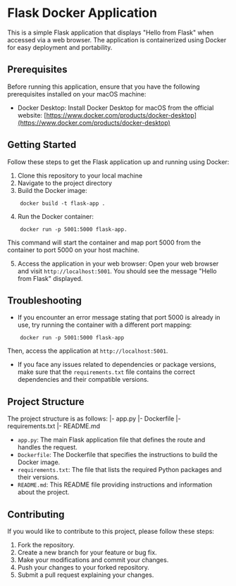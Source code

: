 # Flask Docker Application

This is a simple Flask application that displays "Hello from Flask" when accessed via a web browser. The application is containerized using Docker for easy deployment and portability.

## Prerequisites

Before running this application, ensure that you have the following prerequisites installed on your macOS machine:

- Docker Desktop: Install Docker Desktop for macOS from the official website: [https://www.docker.com/products/docker-desktop](https://www.docker.com/products/docker-desktop)

## Getting Started

Follow these steps to get the Flask application up and running using Docker:

1. Clone this repository to your local machine
2. Navigate to the project directory
3. Build the Docker image:

```
    docker build -t flask-app .
```

4. Run the Docker container:

```
    docker run -p 5001:5000 flask-app.
```

This command will start the container and map port 5000 from the container to port 5000 on your host machine.

5. Access the application in your web browser:
   Open your web browser and visit `http://localhost:5001`. You should see the message "Hello from Flask" displayed.

## Troubleshooting

- If you encounter an error message stating that port 5000 is already in use, try running the container with a different port mapping:

```
    docker run -p 5001:5000 flask-app
```

Then, access the application at `http://localhost:5001`.

- If you face any issues related to dependencies or package versions, make sure that the `requirements.txt` file contains the correct dependencies and their compatible versions.

## Project Structure

The project structure is as follows:
|- app.py
|- Dockerfile
|- requirements.txt
|- README.md

- `app.py`: The main Flask application file that defines the route and handles the request.
- `Dockerfile`: The Dockerfile that specifies the instructions to build the Docker image.
- `requirements.txt`: The file that lists the required Python packages and their versions.
- `README.md`: This README file providing instructions and information about the project.

## Contributing

If you would like to contribute to this project, please follow these steps:

1. Fork the repository.
2. Create a new branch for your feature or bug fix.
3. Make your modifications and commit your changes.
4. Push your changes to your forked repository.
5. Submit a pull request explaining your changes.
